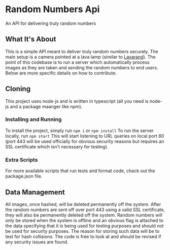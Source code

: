 # Random Numbers Api
An API for delivering truly random numbers

## What It's About
This is a simple API meant to deliver truly random numbers securely. The main setup is a camera pointed at a lava lamp (similar to [Lavarand](https://en.wikipedia.org/wiki/Lavarand)). The point of this codebase is to run a server which automatically process images as they are taken and sending the random numbers to end users. Below are more specific details on how to contribute.

## Cloning
This project uses node-js and is written in typescript (all you need is node-js and a package maanger like npm).

### Installing and Running
To install the project, simply run
    `npm i`
or
    `npm install`
To run the server locally, run
    `npm start`
This will start listening to URL queries on local port 80 (port 443 will be used officially for obvious security reasons but requires an SSL certificate which isn't necessary for testing).

### Extra Scripts
For more available scripts that run tests and format code, check out the package.json file.

## Data Management
All images, once hashed, will be deleted permanently off the system. After the random numbers are sent off over port 443 using a valid SSL certificate, they will also be permanently deleted off the system. Random numbers will only be stored when the system is offline and an obvious flag is attached to the data specifying that it is being used for testing purposes and should not be used for security purposes. The reason for storing such data will be to test for hash collisions. The code is free to look at and should be revised if any security issues are found.

